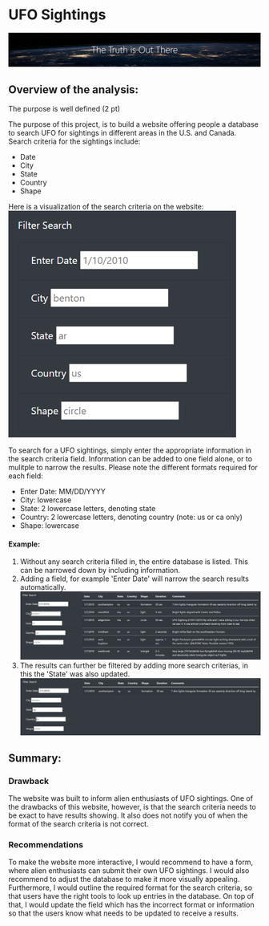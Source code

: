 # UFO Sightings
![The Truth is Out There](resources/banner.png)


## Overview of the analysis:

The purpose is well defined (2 pt)

The purpose of this project, is to build a website offering people a database to search UFO for sightings in different areas in the U.S. and Canada. Search criteria for the sightings include:
- Date 
- City
- State
- Country
- Shape 

Here is a visualization of the search criteria on the website: 
![Filters](resources/search.png)

To search for a UFO sightings, simply enter the appropriate information in the search criteria field. Information can be added to one field alone, or to mulitple to narrow the results. Please note the different formats required for each field:
- Enter Date: MM/DD/YYYY
- City: lowercase
- State: 2 lowercase letters, denoting state
- Country: 2 lowercase letters, denoting country (note: us or ca only) 
- Shape: lowercase

#### Example: 
1. Without any search criteria filled in, the entire database is listed. This can be narrowed down by including information. 
2. Adding a field, for example 'Enter Date' will narrow the search results automatically.
![Filter added: Date](resources/date.png)
3. The results can further be filtered by adding more search criterias, in this the 'State' was also updated. 
![Filtered Data](resources/filter.png)

## Summary:

### Drawback 
The website was built to inform alien enthusiasts of UFO sightings. One of the drawbacks of this website, however, is that the search criteria needs to be exact to have results showing. It also does not notify you of when the format of the search criteria is not correct.

### Recommendations
To make the website more interactive, I would recommend to have a form, where alien enthusiasts can submit their own UFO sightings. 
I would also recommend to adjust the database to make it more visually appealing. Furthermore, I would outline the required format for the search criteria, so that users have the right tools to look up entries in the database. On top of that, I would update the field which has the incorrect format or information so that the users know what needs to be updated to receive a results. 

